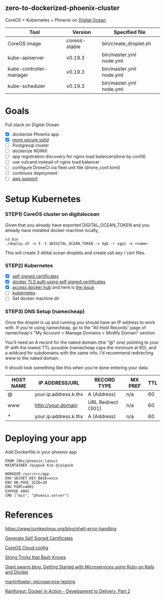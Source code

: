 zero-to-dockerized-phoenix-cluster
----------------------------------

CoreOS + Kubernetes + Phoenix on [Digital Ocean](https://www.digitalocean.com/?refcode=842fc3e1bfa6)

| Tool | Version | Specified file |
| --- | --- |  --- |
| CoreOS image | coreos-stable | bin/create_droplet.sh |
| kube-apiserver | v0.19.3 | bin/master.yml node.yml |
| kube-controller-manager | v0.19.3 | bin/master.yml node.yml |
| kube-scheduler | v0.19.3 | bin/master.yml node.yml |


# Goals

Full stack on Digital Ocean

- [x] dockerize Phoenix app
- [x] [more secure sshd](https://stribika.github.io/2015/01/04/secure-secure-shell.html)
- [ ] Postgresql cluster
- [ ] dockerize NGINX
- [ ] app registration discovery for nginx load balancer(done by confd)
- [ ] use vulcand instead of nginx load balancer
- [ ] configure DroneCI via fleet unit file (drone_conf.toml)
- [ ] continuos deployment
- [ ] [aws support](http://docs.deis.io/en/latest/installing_deis/aws/)

# Setup Kubernetes

### STEP1) CoreOS cluster on digitalocean

Given that you already have exported DIGITAL_OCEAN_TOKEN
and you already have installed docker-machine locally,

```
cd bin
./deploy.sh -n 3 -t $DIGITAL_OCEAN_TOKEN -s 4gb -r sgp1 -o <name>

```

This will create 3 ditital ocean droplets 
and create ssh key / cert files. 

### STEP2) Kubernetes

- [x] [self signed certificates](https://coreos.com/os/docs/latest/generate-self-signed-certificates.html)
- [x] [docker TLS auth using self signed certificates](https://coreos.com/os/docs/latest/customizing-docker.html)
- [x] [access docker hub](https://coreos.com/os/docs/latest/registry-authentication.html) and here is [the issue](https://github.com/coreos/bugs/issues/820)
- [ ] [kubernetes](https://github.com/kubernetes/kubernetes/blob/release-1.0/docs/getting-started-guides/coreos.md)
- [ ] Set docker machine dir

### STEP3) DNS Setup (namecheap)

Once the droplet is up and running you should have an IP address to work with. If you're using namecheap, go to the "All Host Records" page of namecheap's "My Account > Manage Domains > Modify Domain" section.

You'll need an A record for the naked domain (the "@" one) pointing to your IP with the lowest TTL possible (namecheap caps the minimum at 60), and a wildcard for subdomains with the same info. I'd recommend redirecting www to the naked domain.

It should look something like this when you're done entering your data.

| HOST NAME | IP ADDRESS/URL | RECORD TYPE | MX PREF | TTL |
| --- | --- | --- | --- | --- |
| @ | your.ip.address.k.thx | A (Address) | n/a | 60 |
| www | http://your.domain | URL Redirect (301) | n/a | 60 |
| * | your.ip.address.k.thx | A (Address) | n/a | 60 |

# Deploying your app

Add Dockerfile in your phoenix app

```
FROM 19hz/phoenix:latest
MAINTAINER Jaigouk Kim @jaigouk

WORKDIR /usr/src/app
ENV SECRET_KEY_BASE=xxxx
ENV DB_POOL_SIZE=20
ENV PORT=4001
EXPOSE 4001
CMD ["mix", "phoenix.server"]
```

# References


https://www.turnkeylinux.org/blog/shell-error-handling

[Generate Self Signed Certificates](https://coreos.com/os/docs/latest/generate-self-signed-certificates.html)

[CoreOS Cloud config](https://github.com/coreos/coreos-cloudinit/blob/master/Documentation/cloud-config.md#users)

[String Tricks that Bash Knows](http://spin.atomicobject.com/2014/02/16/bash-string-maniuplation/)

[Giant swarm blog: Getting Started with Microservices using Ruby on Rails and Docker](http://blog.giantswarm.io/getting-started-with-microservices-using-ruby-on-rails-and-docker)

[martinfowler: microservice-testing](http://martinfowler.com/articles/microservice-testing/)

[Rainforest: Docker in Action - Development to Delivery, Part 2](https://blog.rainforestqa.com/2014-12-08-docker-in-action-from-deployment-to-delivery-part-2-continuous-integration/)
